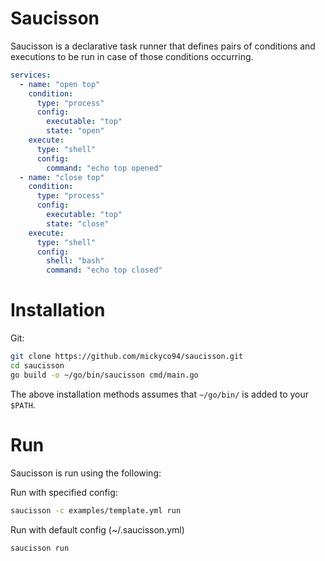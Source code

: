 # Saucisson

Saucisson is a declarative task runner that defines pairs of conditions and executions to be run in case of those conditions occurring.

```yaml
services:
  - name: "open top"
    condition:
      type: "process"
      config:
        executable: "top"
        state: "open"
    execute:
      type: "shell"
      config:
        command: "echo top opened"
  - name: "close top"
    condition:
      type: "process"
      config:
        executable: "top"
        state: "close"
    execute:
      type: "shell"
      config:
        shell: "bash"
        command: "echo top closed"
```

# Installation

Git:

```sh
git clone https://github.com/mickyco94/saucisson.git
cd saucisson
go build -o ~/go/bin/saucisson cmd/main.go
```

The above installation methods assumes that `~/go/bin/` is added to your `$PATH`.

# Run

Saucisson is run using the following:

Run with specified config:

```sh
saucisson -c examples/template.yml run
```

Run with default config (~/.saucisson.yml)

```sh
saucisson run
```
